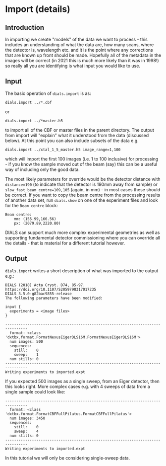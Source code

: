 # Import (details)

## Introduction

In importing we create "models" of the data we want to process - this includes an understanding of what the data are, how many scans, where the detector is, wavelength etc. and it is the point where any corrections that are known up front should be made. Hopefully all of the metadata in the images will be correct (in 2021 this is much more likely than it was in 1998!) so really all you are identifying is what input you would like to use.

## Input

The basic operation of `dials.import` is as:

```
dials.import ../*.cbf
```

or

```
dials.import ../*master.h5
```

to import all of the CBF or master files in the parent directory. The output from import will "explain" what it understood from the data (discussed below). At this point you can also include subsets of the data e.g.

```
dials.import ../xtal_1_5_master.h5 image_range=1,100
```

which will import the first 100 images (i.e. 1 to 100 inclusive) for processing - if you know the sample moved out of the beam (say) this can be a useful way of including only the good data.

The most likely parameters for override would be the detector distance with `distance=190` (to indicate that the detector is 190mm away from sample) or `slow_fast_beam_centre=109,105` (again, in mm) - in most cases these should be correct. If you want to copy the beam centre from the processing results of another data set, run `dials.show` on one of the experiment files and look for the `Beam centre` block:

```
Beam centre: 
    mm: (155.99,166.56)
    px: (2079.89,2220.80)
```

DIALS can support much more complex experimental geometries as well as supporting fundamental detector commissioning where you can override all the details - that is material for a different tutorial however. 

## Output

`dials.import` writes a short description of what was imported to the output e.g.:

```
DIALS (2018) Acta Cryst. D74, 85-97. https://doi.org/10.1107/S2059798317017235
DIALS 3.5.0-g82bac9855-release
The following parameters have been modified:

input {
  experiments = <image files>
}

--------------------------------------------------------------------------------
  format: <class 'dxtbx.format.FormatNexusEigerDLS16M.FormatNexusEigerDLS16M'>
  num images: 500
  sequences:
    still:    0
    sweep:    1
  num stills: 0
--------------------------------------------------------------------------------
Writing experiments to imported.expt
```

If you expected 500 images as a single sweep, from an Eiger detector, then this looks right. More complex cases e.g. with 4 sweeps of data from a single sample could look like:

```
--------------------------------------------------------------------------------
  format: <class 'dxtbx.format.FormatCBFFullPilatus.FormatCBFFullPilatus'>
  num images: 3450
  sequences:
    still:    0
    sweep:    4
  num stills: 0
--------------------------------------------------------------------------------
Writing experiments to imported.expt
```

In this tutorial we will only be considering single-sweep data. 
